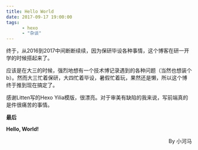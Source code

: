 ```yaml
---
title: Hello World
date: 2017-09-17 19:00:00
tags: 
      - hexo
      - "杂谈"
---
```


终于，从2016到2017中间断断续续，因为保研毕设各种事情，这个博客在研一开学的时候搭起来了。

应该是在大三的时候，强烈地想有一个技术博记录遇到的各种问题（当然也想装个b）。然而大三忙着保研，大四忙着毕设，暑假忙着玩，果然还是懒，所以这个博终于推到现在搞定了。

感谢Litten写的Hexo Yilia模版，很漂亮。对于审美有缺陷的我来说，写前端真的是件很痛苦的事情。

**最后**

**Hello, World!**

<p align="right">By 小河马</p>

